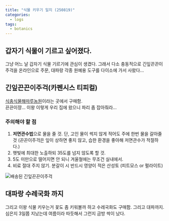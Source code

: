 ```yaml
---
title: "식물 키우기 일지 (250819)"
categories:
  - logs
tags:
  - botanics
---
```


## 갑자기 식물이 기르고 싶어졌다.

그냥 어느 날 갑자기 식물 기르기에 관심이 생겼다. 그래서 다소 충동적으로 긴잎끈끈이주걱을 온라인으로 주문, 대파랑 각종 원예용 도구를 다이소에 가서 사왔다...



## 긴잎끈끈이주걱(카펜시스 티피컬)

[식충식물해마루농원](https://smartstore.naver.com/hemarufarm)이라는 곳에서 구매함.  
끈끈이쟝... 이왕 이렇게 우리 집에 왔으니 파리 좀 잡아줘라...

### 주의해야 할 점

1. **저면관수법**으로 물을 줄 것. 단, 고인 물이 썩지 않게 적어도 주에 한번 물을 갈아줄 것 (끈끈이주걱은 잎이 상하면 좋지 않고, 습한 환경을 좋아해 저면관수가 적절하다.)
2. 햇빛에 최대한 노출하되 35도를 넘지 않도록 할 것.
3. 5도 미만으로 떨어지면 안 되니 겨울철에는 무조건 실내에서.
4. 비료 절대 주지 않기. 분갈이 시 반드시 영양이 적은 산성토 (피트모스 or 펄라이트)

![배송된 긴잎끈끈이주걱](https://images.taeyanglee.kr/250819_plants_1.jpeg)

## 대파랑 수레국화 까지

그리고 이왕 식물 키우는거 꽃도 좀 키워볼까 하고 수레국화도 구매함. 그리고 대파까지. 심은지 3일쯤 지났는데 여름이라 따듯해서 그런지 금방 싹이 났다.



